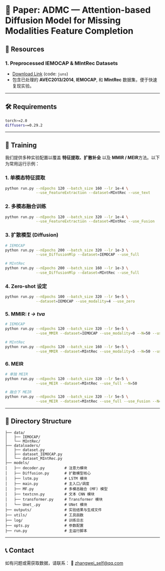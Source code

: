 # 📄 Paper: **ADMC — Attention-based Diffusion Model for Missing Modalities Feature Completion**

## 🔗 Resources

### 1. Preprocessed IEMOCAP & MIntRec Datasets

* [Download Link](https://pan.baidu.com/s/1-vab6hfFVcbpQ8-8Flb3Pg) (code: `juns`)
* 包含已处理的 **AVEC2013/2014**, **IEMOCAP**, 和 **MIntRec** 数据集，便于快速复现实验。

---

## 🛠️ Requirements

```bash
torch>=2.0
diffusers==0.29.2
```

---

## 🚀 Training

我们提供多种实验配置以覆盖 **特征提取、扩散补全** 以及 **MMIR / MEIR**方法。以下为常用运行示例：

### 1. 单模态特征提取

```bash
python run.py --nEpochs 120 --batch_size 160 --lr 1e-4 \
              --use_FeatureExtraction --dataset=MIntRec --use_text
```

### 2. 多模态融合训练

```bash
python run.py --nEpochs 120 --batch_size 320 --lr 1e-4 \
              --use_FeatureExtraction --dataset=MIntRec --use_Fusion
```

### 3. 扩散模型 (Diffusion)

```bash
# IEMOCAP
python run.py --nEpochs 200 --batch_size 320 --lr 1e-3 \
              --use_DiffusionMlp --dataset=IEMOCAP --use_full

# MIntRec
python run.py --nEpochs 200 --batch_size 160 --lr 1e-3 \
              --use_DiffusionMlp --dataset=MIntRec --use_full
```

### 4. Zero-shot 设定

```bash
python run.py --nEpochs 100 --batch_size 320 --lr 5e-5 \
              --dataset=IEMOCAP --use_modality=4 --use_zero
```

### 5. MMIR: *t → tva*

```bash
# IEMOCAP
python run.py --nEpochs 120 --batch_size 320 --lr 5e-5 \
              --use_MMIR --dataset=IEMOCAP --use_modality=0 --N=50 --use_full

# MIntRec
python run.py --nEpochs 120 --batch_size 160 --lr 5e-5 \
              --use_MMIR --dataset=MIntRec --use_modality=5 --N=50 --use_full
```

### 6. MEIR

```bash
# 单独 MEIR
python run.py --nEpochs 120 --batch_size 320 --lr 5e-5 \
              --use_MEIR --dataset=MIntRec --use_full --N=50

# 融合下 MEIR
python run.py --nEpochs 120 --batch_size 320 --lr 5e-5 \
              --use_MEIR --dataset=MIntRec --use_full --use_Fusion --N=50
```

---

## 📁 Directory Structure

```
├── data/
│   ├── IEMOCAP/
│   └── MIntRec/
├── dataloaders/
│   ├── dataset.py
│   ├── dataset_IEMOCAP.py
│   └── dataset_MIntRec.py
├── models/
│   ├── decoder.py         # 注意力模块
│   ├── Diffusion.py       # 扩散模型核心
│   ├── lstm.py            # LSTM 模块
│   ├── main.py            # 主入口/调度
│   ├── MF.py              # 多模态融合 (MF) 模型
│   ├── textcnn.py         # 文本 CNN 模块
│   ├── transformer.py     # Transformer 模块
│   └── Unet_.py           # UNet 模块
├── outputs/               # 实验结果与生成文件
├── utils/                 # 工具函数
├── log/                   # 训练日志
├── opts.py                # 参数配置
├── run.py                 # 主运行脚本
```

---

## 📞 Contact

如有问题或需获取数据，请联系：
📧 [zhangwei\_self@qq.com](mailto:zhangwei_self@qq.com)
